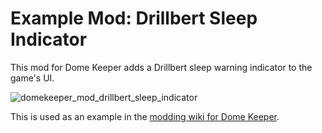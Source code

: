 # Example Mod: Drillbert Sleep Indicator
This mod for Dome Keeper adds a Drillbert sleep warning indicator to the game's UI.

![domekeeper_mod_drillbert_sleep_indicator](https://github.com/DomeKeeperMods/Docs/assets/9423774/9bd9ae77-c98f-44d3-962e-4af71f93dc45)

This is used as an example in the [modding wiki for Dome Keeper](https://github.com/DomeKeeperMods/Docs/wiki).
